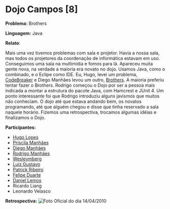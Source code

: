 Dojo Campos [8]
===============

**Problema:** Brothers

**Linguagem:** Java


**Relato**:

Mais uma vez tivemos problemas com sala e projetor. Havia a nossa sala, mas todos os projetores da coordenação de informática estavam em uso. Conseguimos uma sala na multimídia e fomos para lá. Apareceu muita gente nova, na verdade a maioria era novato no dojo. Usamos Java, como o combinado, e o Eclipe como IDE. Eu, Hugo, levei um problema, [CodeBreaker](http://katas.softwarecraftsmanship.org/?p=27) e Diego Manhães levou um outro, [Brothers](http://uva.onlinejudge.org/contests/229-e2920537/p1.pdf). A maioria preferiu tentar fazer o Brothers. Rodrigo começou o Dojo por ser a pessoa mais indicada a montar a estrutura do pacote Java, com Hamcrest e JUnit 4. Um ponto interessante foi que Rodrigo introduziu alguns javismos que muitos não conheciam. O dojo até que estava andando bem, os novatos programando, até que alguém chegou e disse que tinha reservado a sala naquele horário. Fizemos uma retrospectiva, trocamos algumas idéias e finalizamos o Dojo.


**Participantes:**

  * [Hugo Lopes](http://twitter.com/hltbra)
  * [Priscila Manhães](http://twitter.com/nirthaky)
  * [Diego Manhães](http://twitter.com/dmpinheiro)
  * [Rodrigo Manhães](http://twitter.com/rodrigomanhaes)
  * [Wesleymberg](http://twitter.com/weslleymberg)
  * [Luiz Gustavo](http://twitter.com/botafogoluiz)
  * [Patrick Ribeiro](http://twitter.com/indio_akhn)
  * [Felipe Duarte](http://twitter.com/felipeduarteaze)
  * [Daniel Lemos](http://twitter.com/danidlx)
  * Ricardo Liang
  * Leonardo Velasco


**Retrospectiva:**
![Foto Oficial do dia 14/04/2010](http://github.com/downloads/hugobr/DojoCampos/preview_2010_04_14.JPG)

